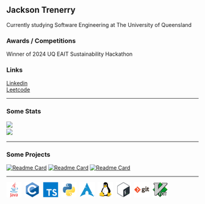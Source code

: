 ## Jackson Trenerry

Currently studying Software Engineering at The University of Queensland  
### Awards / Competitions
Winner of 2024 UQ EAIT Sustainability Hackathon
### Links
[Linkedin](https://www.linkedin.com/in/Jtrenerry/ )   
[Leetcode](https://leetcode.com/Tablespoon/)    

---
### Some Stats
<picture>
  <source
    srcset="https://github-readme-stats.vercel.app/api?username=JTrenerry&show_icons=true&theme=dark"
    media="(prefers-color-scheme: dark)"
  />
  <img src="https://github-readme-stats.vercel.app/api?username=JTrenerry&show_icons=true" />
</picture>  

  </br>
<picture>
  <source
    srcset="https://github-readme-stats.vercel.app/api/top-langs/?username=JTrenerry&layout=compact&theme=dark"
    media="(prefers-color-scheme: dark)"
  />
  <img src="https://github-readme-stats.vercel.app/api/top-langs/?username=JTrenerry&layout=compact&theme=dark" />
</picture>

---
### Some Projects
[![Readme Card](https://github-readme-stats.vercel.app/api/pin/?username=JTrenerry&repo=MonsterEnergy&theme=dark)](https://github.com/JTrenerry/MonsterEnergy)
[![Readme Card](https://github-readme-stats.vercel.app/api/pin/?username=JTrenerry&repo=LibGDX-Texture-Packer&theme=dark)](https://github.com/JTrenerry/LibGDX-Texture-Packer)
[![Readme Card](https://github-readme-stats.vercel.app/api/pin/?username=JTrenerry&repo=spoons&theme=dark)](https://github.com/JTrenerry/spoons)

---
<p>
<img src="https://github.com/devicons/devicon/blob/master/icons/java/java-original-wordmark.svg" title="Java" alt="Java" width="40" height="40"/>&nbsp;
<img src="https://github.com/devicons/devicon/blob/master/icons/c/c-original.svg" title="C" alt="C" width="40" height="40"/>&nbsp;
<img src="https://github.com/devicons/devicon/blob/master/icons/typescript/typescript-original.svg" title="TS" alt="TS" width="40" height="40"/>&nbsp;
<img src="https://github.com/devicons/devicon/blob/master/icons/python/python-original.svg" title="Python" alt="Python" width="40" height="40"/>&nbsp;
<img src="https://github.com/devicons/devicon/blob/master/icons/archlinux/archlinux-original.svg" title="Arch" alt="Arch" width="40" height="40"/>&nbsp;
<img src="https://github.com/devicons/devicon/blob/master/icons/linux/linux-original.svg" title="Linux" alt="Linux" width="40" height="40"/>&nbsp;
<img src="https://github.com/devicons/devicon/blob/master/icons/bash/bash-original.svg" title="Bash" alt="Bash" width="40" height="40"/>&nbsp;
<img src="https://github.com/devicons/devicon/blob/master/icons/git/git-original-wordmark.svg" title="Git" alt="Git" width="40" height="40"/>&nbsp;
<img src="https://github.com/devicons/devicon/blob/master/icons/vim/vim-original.svg" title="Vim" alt="Vim" width="40" height="40"/>&nbsp;
</p>
